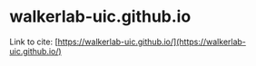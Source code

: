 # walkerlab-uic.github.io

Link to cite: [https://walkerlab-uic.github.io/](https://walkerlab-uic.github.io/)
